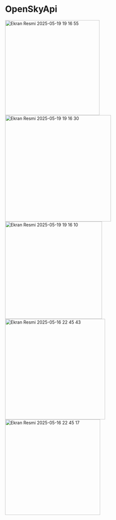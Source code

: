 # OpenSkyApi
<img width="307" alt="Ekran Resmi 2025-05-19 19 16 55" src="https://github.com/user-attachments/assets/450c6cdc-ffab-4c5f-b01b-ed32d576c226" />
<img width="344" alt="Ekran Resmi 2025-05-19 19 16 30" src="https://github.com/user-attachments/assets/1a3f3d17-b038-412b-8717-122d4c3ba693" />
<img width="315" alt="Ekran Resmi 2025-05-19 19 16 10" src="https://github.com/user-attachments/assets/fce970f7-bcad-45a7-bc0f-5ee153d24d29" />
<img width="325" alt="Ekran Resmi 2025-05-16 22 45 43" src="https://github.com/user-attachments/assets/30974c07-1c0c-4e57-9895-37f9c2a17907" />
<img width="309" alt="Ekran Resmi 2025-05-16 22 45 17" src="https://github.com/user-attachments/assets/c48c73e2-df01-4b70-ba33-bb1a3fcbf042" />
